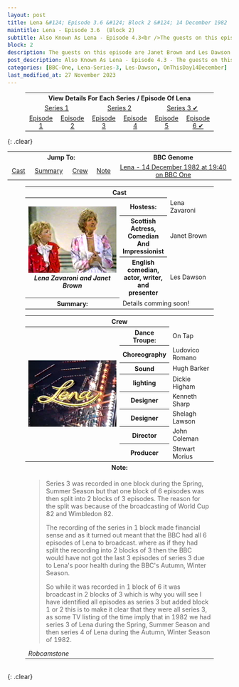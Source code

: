 ```yaml
---
layout: post
title: Lena &#124; Episode 3.6 &#124; Block 2 &#124; 14 December 1982
maintitle: Lena - Episode 3.6  (Block 2)
subtitle: Also Known As Lena - Episode 4.3<br />The guests on this episode are Janet Brown and Les Dawson
block: 2
description: The guests on this episode are Janet Brown and Les Dawson.
post_description: Also Known As Lena - Episode 4.3 - The guests on this episode are Janet Brown and Les Dawson.
categories: [BBC-One, Lena-Series-3, Les-Dawson, OnThisDay14December]
last_modified_at: 27 November 2023
---
```


<figure class="fig3">
<table style="text-align:center;">
<tr><th colspan="6">View Details For Each Series / Episode Of Lena</th></tr>

<tr><td colspan="2" style="width:25%;"><a href="/1980-04-23-lena">Series 1</a></td><td colspan="2" style="width:25%;"><a href="/1981-04-08-lena">Series 2</a></td><td colspan="2" style="width:25%;"><a href="/1982-05-25-lena">Series 3 &#x2714;</a></td></tr>

<tr><td style="width:16.66%;"><a href="/1982-05-25-lena">Episode 1</a></td><td style="width:16.66%;"><a href="/1982-06-01-lena">Episode 2</a></td><td style="width:16.66%;"><a href="/1982-06-08-lena">Episode 3</a></td><td style="width:16.66%;"><a href="/1982-11-30-lena">Episode 4</a></td><td style="width:16.66%;"><a href="/1982-12-07-lena">Episode 5</a></td><td style="width:16.66%;"><a href="/1982-12-14-lena">Episode 6 &#x2714;</a></td></tr>
</table>
</figure>

{: .clear}

<table>
<tr align="center">
<th colspan="4" style="width:48%;">Jump To:</th>
<th style="width:52%;">BBC Genome</th>
</tr>

<tr align="center">
<td><a href="#infobox1">Cast</a></td>
<td><a href="#infobox2">Summary</a></td>
<td><a href="#infobox3">Crew</a></td>
<td><a href="#infobox4">Note</a></td>
<td><a class="external-link" href="https://genome.ch.bbc.co.uk/schedules/bbcone/london/1982-12-14#at-19.40">Lena - 14 December 1982 at 19:40 on BBC One</a></td>
</tr>
</table>

<figure class="fig3">
<table>
<tr id="infobox1"><th colspan="3">Cast</th></tr>
<tr>
<th rowspan="4" class="top" style="width:50%;"><img src="/assets/images/Lena/1982-12-14-Lena.png" class="full-width" /><br /><cite>Lena Zavaroni and Janet Brown</cite></th>
</tr>
<tr><th style="width:25%;">Hostess:</th> <td>Lena Zavaroni</td></tr>
<tr><th>Scottish Actress, Comedian And Impressionist</th><td>Janet Brown</td></tr>
<tr><th>English comedian, actor, writer, and presenter</th><td>Les Dawson</td></tr>
<tr id="infobox2" class="split"><th>Summary:</th><td colspan="2">Details comming soon!</td></tr>
</table>
</figure>

<figure class="fig3">
<table>
<tr id="infobox3"><th colspan="3">Crew</th></tr>
<tr>
<th rowspan="9" class="top" style="width:50%;"><img src="/assets/images/BBC/1982-lena-screenshot-01.png" class="full-width" /></th>
</tr>
<tr><th style="width:25%;">Dance Troupe:</th> <td>On Tap</td></tr>
<tr><th>Choreography</th><td>Ludovico Romano</td></tr>
<tr><th>Sound</th><td>Hugh Barker</td></tr>
<tr><th>lighting</th><td>Dickie Higham</td></tr>
<tr><th>Designer</th><td>Kenneth Sharp</td></tr>
<tr><th>Designer</th><td>Shelagh Lawson</td></tr>
<tr><th>Director</th><td>John Coleman</td></tr>
<tr><th>Producer</th><td>Stewart Morius</td></tr>
<tr id="infobox4" class="split"><th colspan="3">Note:</th></tr>
<tr>
<td colspan="3">
<blockquote>
<p>Series 3 was recorded in one block during the Spring, Summer Season but that one block of 6 episodes was then split into 2 blocks of 3 episodes. The reason for the split was because of the broadcasting of World Cup 82 and Wimbledon 82.</p>
<p>The recording of the series in 1 block made financial sense and as it turned out meant that the BBC had all 6 episodes of Lena to broadcast. where as if they had split the recording into 2 blocks of 3 then the BBC would have not got the last 3 episodes of series 3 due to Lena's poor health during the BBC's Autumn, Winter Season.</p>
<p>So while it was recorded in 1 block of 6 it was broadcast in 2 blocks of 3 which is why you will see I have identified all episodes as series 3 but added block 1 or 2 this is to make it clear that they were all series 3, as some TV listing of the time imply that in 1982 we had series 3 of Lena during the Spring, Summer Season and then series 4 of Lena during the Autumn, Winter Season of 1982.</p>
</blockquote>
<cite>Robcamstone</cite>
</td></tr>
</table>
</figure>

<br />{: .clear}

<style>
#infobox2, #infobox4 {scroll-margin-top: -3px;}
</style>

